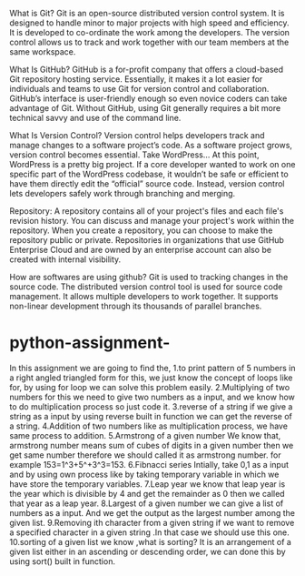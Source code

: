 What is Git?
Git is an open-source distributed version control system. It is designed to handle minor to major projects with high speed and efficiency. It is developed to co-ordinate the work among the developers. The version control allows us to track and work together with our team members at the same workspace.

What Is GitHub? GitHub is a for-profit company that offers a cloud-based Git repository hosting service. Essentially, it makes it a lot easier for individuals and teams to use Git for version control and collaboration. GitHub’s interface is user-friendly enough so even novice coders can take advantage of Git. Without GitHub, using Git generally requires a bit more technical savvy and use of the command line.

What Is Version Control? Version control helps developers track and manage changes to a software project’s code. As a software project grows, version control becomes essential. Take WordPress… At this point, WordPress is a pretty big project. If a core developer wanted to work on one specific part of the WordPress codebase, it wouldn’t be safe or efficient to have them directly edit the “official” source code. Instead, version control lets developers safely work through branching and merging.

Repository: A repository contains all of your project's files and each file's revision history. You can discuss and manage your project's work within the repository. When you create a repository, you can choose to make the repository public or private. Repositories in organizations that use GitHub Enterprise Cloud and are owned by an enterprise account can also be created with internal visibility.

How are softwares are using github? Git is used to tracking changes in the source code. The distributed version control tool is used for source code management. It allows multiple developers to work together. It supports non-linear development through its thousands of parallel branches.
# python-assignment-
In this assignment we are going to find the,
1.to print pattern of 5 numbers in a right angled triangled form
for this, we just know the concept of loops like for, by using for loop we can solve this problem easily.
2.Multiplying of two numbers
for this we need to give two numbers as a input, and we know how to do multiplication process so just code it.
3.reverse of a string
if we give a string as a input by using reverse built in function we can get the reverse of a string.
4.Addition of two numbers
like as multiplication process, we have same process to addition.
5.Armstrong of a given number
We know that, armstrong number means sum of cubes of digits in a given number then we get same number therefore we should called it as armstrong number. for example 153=1^3+5^+3^3=153.
6.Fibnacci series
Intially, take 0,1 as a input and by using own process like by taking temporary variable in which we have store the temporary variables.
7.Leap year
we know that leap year is the year which is divisible by 4 and get the remainder as 0 then we called that year as a leap year.
8.Largest of a given number
we can give a list of numbers as a input. And we get the output as the largest number among the given list.
9.Removing ith character from a given string
if we want to remove a specified character in a given string .In that case we should use this one.
10.sorting of a given list
we know ,what is sorting? It is an arrangement of a given list either in an ascending or descending order, we can done this by using sort() built in function.
